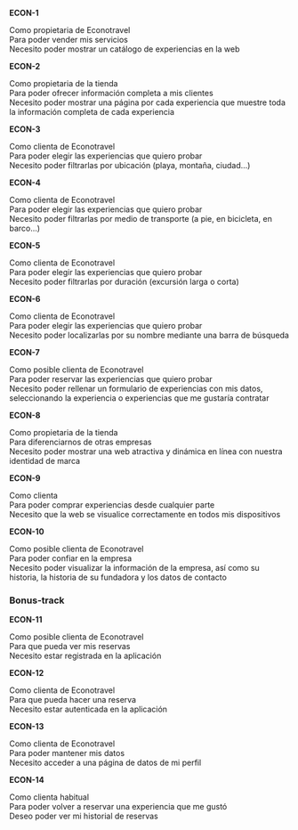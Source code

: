 **ECON-1**

Como propietaria de Econotravel  
Para poder vender mis servicios  
Necesito poder mostrar un catálogo de experiencias en la web  


**ECON-2**

Como propietaria de la tienda  
Para poder ofrecer información completa a mis clientes  
Necesito poder mostrar una página por cada experiencia que muestre toda la información completa de cada experiencia  


**ECON-3**

Como clienta de Econotravel  
Para poder elegir las experiencias que quiero probar  
Necesito poder filtrarlas por ubicación (playa, montaña, ciudad...)  


**ECON-4**

Como clienta de Econotravel  
Para poder elegir las experiencias que quiero probar  
Necesito poder filtrarlas por medio de transporte (a pie, en bicicleta, en barco...)  


**ECON-5**

Como clienta de Econotravel  
Para poder elegir las experiencias que quiero probar  
Necesito poder filtrarlas por duración (excursión larga o corta)  


**ECON-6**

Como clienta de Econotravel  
Para poder elegir las experiencias que quiero probar  
Necesito poder localizarlas por su nombre mediante una barra de búsqueda  


**ECON-7**

Como posible clienta de Econotravel  
Para poder reservar las experiencias que quiero probar  
Necesito poder rellenar un formulario de experiencias con mis datos, seleccionando la experiencia o experiencias que me gustaría contratar  


**ECON-8**

Como propietaria de la tienda  
Para diferenciarnos de otras empresas  
Necesito poder mostrar una web atractiva y dinámica en línea con nuestra identidad de marca  


**ECON-9**

Como clienta  
Para poder comprar experiencias desde cualquier parte  
Necesito que la web se visualice correctamente en todos mis dispositivos  


**ECON-10**

Como posible clienta de Econotravel  
Para poder confiar en la empresa  
Necesito poder visualizar la información de la empresa, así como su historia, la historia de su fundadora y los datos de contacto  


### Bonus-track

**ECON-11**

Como posible clienta de Econotravel  
Para que pueda ver mis reservas  
Necesito estar registrada en la aplicación  


**ECON-12**

Como clienta de Econotravel  
Para que pueda hacer una reserva  
Necesito estar autenticada en la aplicación  


**ECON-13**

Como clienta de Econotravel  
Para poder mantener mis datos  
Necesito acceder a una página de datos de mi perfil  


**ECON-14**

Como clienta habitual  
Para poder volver a reservar una experiencia que me gustó  
Deseo poder ver mi historial de reservas  

